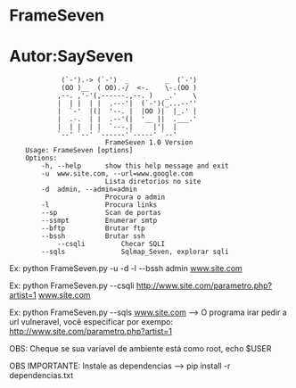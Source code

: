 # FrameSeven
# Autor:SaySeven

				 (`-').-> (`-')  _         _  (`-') 
				 (OO )__  ( OO).-/  <-.    \-.(OO ) 
				,--. ,'-'(,------.,--. )   _.'    \ 
				|  | |  | |  .---'|  (`-')(_...--'' 
				|  `-'  |(|  '--. |  |OO )|  |_.' | 
				|  .-.  | |  .--'(|  '__ ||  .___.' 
				|  | |  | |  `---.|     |'|  |      
				`--' `--' `------'`-----' `--'  
							FrameSeven 1.0 Version 
		Usage: FrameSeven [options]
		Options:
			-h, --help		show this help message and exit
			-u  www.site.com, --url=www.google.com
							Lista diretorios no site
			-d	admin, --admin=admin
							Procura o admin
			-l				Procura links
			--sp			Scan de portas
			--ssmpt			Enumerar smtp
			--bftp			Brutar ftp
			--bssh			Brutar ssh	
      			--csqli			Checar SQLI
			--sqls          	Sqlmap_Seven, explorar sqli
 
Ex: python FrameSeven.py -u -d -l --bssh admin www.site.com


Ex: python FrameSeven.py --csqli http://www.site.com/parametro.php?artist=1 www.site.com


Ex: python FrameSeven.py --sqls www.site.com  --> O programa irar pedir a url vulneravel, você especificar por exempo: http://www.site.com/parametro.php?artist=1

OBS: Cheque se sua variavel de ambiente está como root, echo $USER

OBS IMPORTANTE: Instale as dependencias --> pip install -r dependencias.txt
